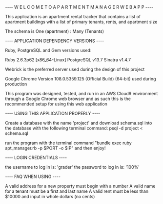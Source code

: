 ---- W E L C O M E   T O   A P A R T M E N T   M A N A G E R   W E B A P P ----

This application is an apartment rental tracker that contains a list of apartment buildings
with a list of primary tenants, rents, and apartment size

The schema is One (apartment) : Many (Tenants)

---- APPLICATION DEPENDENCY VERSIONS ----

Ruby, PostgreSQL and Gem versions used:

Ruby 2.6.3p62 [x86_64-Linux]
PostgreSQL v13.7
Sinatra v1.4.7

Webrick is the preferred server used during the design of this project

Google Chrome Version 108.0.5359.125 (Official Build) (64-bit) used during production

This program was designed, tested, and run in an AWS Cloud9 environment through a Google Chrome web browser and as such
this is the recommended setup for using this web application

---- USING THIS APPLICATION PROPERLY ----

Create a database with the name 'project' and download schema.sql into the database with the following terminal command:
psql -d project < schema.sql

run the program with the terminal command "bundle exec ruby apt_manager.rb -p $PORT -o $IP" and then enjoy!


---- LOGIN CREDENTIALS ----

the username to log in is: 'grader'
the password to log in is: '100%'


---- FAQ WHEN USING ----

A valid address for a new property must begin with a number
A valid name for a tenant must be a first and last name
A valid rent must be less than $10000 and input in whole dollars (no cents)